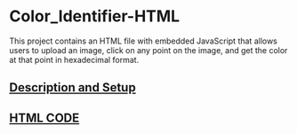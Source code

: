 # Color_Identifier-HTML
This project contains an HTML file with embedded JavaScript that allows users to upload an image, click on any point on the image, and get the color at that point in hexadecimal format.

## [Description and Setup](https://github.com/RC-Garcia/Color_Identifier-HTML/blob/main/Description%20and%20Setup.md)

## [HTML CODE](color_identifier.html)
